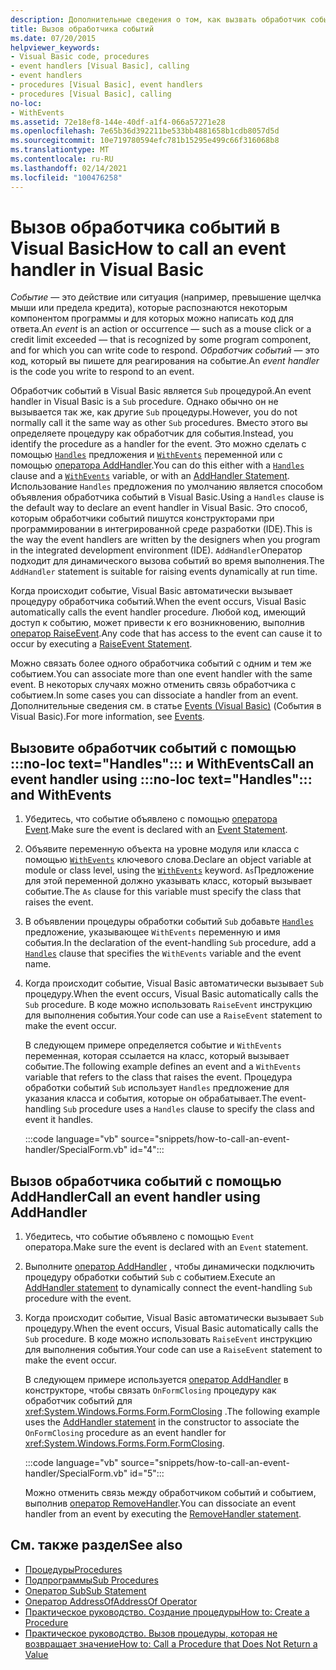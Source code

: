 ```yaml
---
description: Дополнительные сведения о том, как вызвать обработчик событий в Visual Basic
title: Вызов обработчика событий
ms.date: 07/20/2015
helpviewer_keywords:
- Visual Basic code, procedures
- event handlers [Visual Basic], calling
- event handlers
- procedures [Visual Basic], event handlers
- procedures [Visual Basic], calling
no-loc:
- WithEvents
ms.assetid: 72e18ef8-144e-40df-a1f4-066a57271e28
ms.openlocfilehash: 7e65b36d392211be533bb4881658b1cdb8057d5d
ms.sourcegitcommit: 10e719780594efc781b15295e499c66f316068b8
ms.translationtype: MT
ms.contentlocale: ru-RU
ms.lasthandoff: 02/14/2021
ms.locfileid: "100476258"
---
```

# <a name="how-to-call-an-event-handler-in-visual-basic"></a><span data-ttu-id="30f0c-103">Вызов обработчика событий в Visual Basic</span><span class="sxs-lookup"><span data-stu-id="30f0c-103">How to call an event handler in Visual Basic</span></span>

<span data-ttu-id="30f0c-104">*Событие* — это действие или ситуация (например, превышение щелчка мыши или предела кредита), которые распознаются некоторым компонентом программы и для которых можно написать код для ответа.</span><span class="sxs-lookup"><span data-stu-id="30f0c-104">An *event* is an action or occurrence — such as a mouse click or a credit limit exceeded — that is recognized by some program component, and for which you can write code to respond.</span></span> <span data-ttu-id="30f0c-105">*Обработчик событий* — это код, который вы пишете для реагирования на событие.</span><span class="sxs-lookup"><span data-stu-id="30f0c-105">An *event handler* is the code you write to respond to an event.</span></span>

<span data-ttu-id="30f0c-106">Обработчик событий в Visual Basic является `Sub` процедурой.</span><span class="sxs-lookup"><span data-stu-id="30f0c-106">An event handler in Visual Basic is a `Sub` procedure.</span></span> <span data-ttu-id="30f0c-107">Однако обычно он не вызывается так же, как другие `Sub` процедуры.</span><span class="sxs-lookup"><span data-stu-id="30f0c-107">However, you do not normally call it the same way as other `Sub` procedures.</span></span> <span data-ttu-id="30f0c-108">Вместо этого вы определяете процедуру как обработчик для события.</span><span class="sxs-lookup"><span data-stu-id="30f0c-108">Instead, you identify the procedure as a handler for the event.</span></span> <span data-ttu-id="30f0c-109">Это можно сделать с помощью [`Handles`](../../../language-reference/statements/handles-clause.md) предложения и [`WithEvents`](../../../language-reference/modifiers/withevents.md) переменной или с помощью [оператора AddHandler](../../../language-reference/statements/addhandler-statement.md).</span><span class="sxs-lookup"><span data-stu-id="30f0c-109">You can do this either with a [`Handles`](../../../language-reference/statements/handles-clause.md) clause and a [`WithEvents`](../../../language-reference/modifiers/withevents.md) variable, or with an [AddHandler Statement](../../../language-reference/statements/addhandler-statement.md).</span></span> <span data-ttu-id="30f0c-110">Использование `Handles` предложения по умолчанию является способом объявления обработчика событий в Visual Basic.</span><span class="sxs-lookup"><span data-stu-id="30f0c-110">Using a `Handles` clause is the default way to declare an event handler in Visual Basic.</span></span> <span data-ttu-id="30f0c-111">Это способ, которым обработчики событий пишутся конструкторами при программировании в интегрированной среде разработки (IDE).</span><span class="sxs-lookup"><span data-stu-id="30f0c-111">This is the way the event handlers are written by the designers when you program in the integrated development environment (IDE).</span></span> <span data-ttu-id="30f0c-112">`AddHandler`Оператор подходит для динамического вызова событий во время выполнения.</span><span class="sxs-lookup"><span data-stu-id="30f0c-112">The `AddHandler` statement is suitable for raising events dynamically at run time.</span></span>

<span data-ttu-id="30f0c-113">Когда происходит событие, Visual Basic автоматически вызывает процедуру обработчика событий.</span><span class="sxs-lookup"><span data-stu-id="30f0c-113">When the event occurs, Visual Basic automatically calls the event handler procedure.</span></span> <span data-ttu-id="30f0c-114">Любой код, имеющий доступ к событию, может привести к его возникновению, выполнив [оператор RaiseEvent](../../../language-reference/statements/raiseevent-statement.md).</span><span class="sxs-lookup"><span data-stu-id="30f0c-114">Any code that has access to the event can cause it to occur by executing a [RaiseEvent Statement](../../../language-reference/statements/raiseevent-statement.md).</span></span>

<span data-ttu-id="30f0c-115">Можно связать более одного обработчика событий с одним и тем же событием.</span><span class="sxs-lookup"><span data-stu-id="30f0c-115">You can associate more than one event handler with the same event.</span></span> <span data-ttu-id="30f0c-116">В некоторых случаях можно отменить связь обработчика с событием.</span><span class="sxs-lookup"><span data-stu-id="30f0c-116">In some cases you can dissociate a handler from an event.</span></span> <span data-ttu-id="30f0c-117">Дополнительные сведения см. в статье [Events (Visual Basic)](../events/index.md) (События в Visual Basic).</span><span class="sxs-lookup"><span data-stu-id="30f0c-117">For more information, see [Events](../events/index.md).</span></span>

## <a name="call-an-event-handler-using-no-loc-texthandles-and-withevents"></a><span data-ttu-id="30f0c-118">Вызовите обработчик событий с помощью :::no-loc text="Handles"::: и WithEvents</span><span class="sxs-lookup"><span data-stu-id="30f0c-118">Call an event handler using :::no-loc text="Handles"::: and WithEvents</span></span>

1. <span data-ttu-id="30f0c-119">Убедитесь, что событие объявлено с помощью [оператора Event](../../../language-reference/statements/event-statement.md).</span><span class="sxs-lookup"><span data-stu-id="30f0c-119">Make sure the event is declared with an [Event Statement](../../../language-reference/statements/event-statement.md).</span></span>

2. <span data-ttu-id="30f0c-120">Объявите переменную объекта на уровне модуля или класса с помощью [`WithEvents`](../../../language-reference/modifiers/withevents.md) ключевого слова.</span><span class="sxs-lookup"><span data-stu-id="30f0c-120">Declare an object variable at module or class level, using the [`WithEvents`](../../../language-reference/modifiers/withevents.md) keyword.</span></span> <span data-ttu-id="30f0c-121">`As`Предложение для этой переменной должно указывать класс, который вызывает событие.</span><span class="sxs-lookup"><span data-stu-id="30f0c-121">The `As` clause for this variable must specify the class that raises the event.</span></span>

3. <span data-ttu-id="30f0c-122">В объявлении процедуры обработки событий `Sub` добавьте [`Handles`](../../../language-reference/statements/handles-clause.md) предложение, указывающее `WithEvents` переменную и имя события.</span><span class="sxs-lookup"><span data-stu-id="30f0c-122">In the declaration of the event-handling `Sub` procedure, add a [`Handles`](../../../language-reference/statements/handles-clause.md) clause that specifies the `WithEvents` variable and the event name.</span></span>

4. <span data-ttu-id="30f0c-123">Когда происходит событие, Visual Basic автоматически вызывает `Sub` процедуру.</span><span class="sxs-lookup"><span data-stu-id="30f0c-123">When the event occurs, Visual Basic automatically calls the `Sub` procedure.</span></span> <span data-ttu-id="30f0c-124">В коде можно использовать `RaiseEvent` инструкцию для выполнения события.</span><span class="sxs-lookup"><span data-stu-id="30f0c-124">Your code can use a `RaiseEvent` statement to make the event occur.</span></span>

    <span data-ttu-id="30f0c-125">В следующем примере определяется событие и `WithEvents` переменная, которая ссылается на класс, который вызывает событие.</span><span class="sxs-lookup"><span data-stu-id="30f0c-125">The following example defines an event and a `WithEvents` variable that refers to the class that raises the event.</span></span> <span data-ttu-id="30f0c-126">Процедура обработки событий `Sub` использует `Handles` предложение для указания класса и события, которые он обрабатывает.</span><span class="sxs-lookup"><span data-stu-id="30f0c-126">The event-handling `Sub` procedure uses a `Handles` clause to specify the class and event it handles.</span></span>

    :::code language="vb" source="snippets/how-to-call-an-event-handler/SpecialForm.vb" id="4":::

## <a name="call-an-event-handler-using-addhandler"></a><span data-ttu-id="30f0c-127">Вызов обработчика событий с помощью AddHandler</span><span class="sxs-lookup"><span data-stu-id="30f0c-127">Call an event handler using AddHandler</span></span>

1. <span data-ttu-id="30f0c-128">Убедитесь, что событие объявлено с помощью `Event` оператора.</span><span class="sxs-lookup"><span data-stu-id="30f0c-128">Make sure the event is declared with an `Event` statement.</span></span>

2. <span data-ttu-id="30f0c-129">Выполните [оператор AddHandler](../../../language-reference/statements/addhandler-statement.md) , чтобы динамически подключить процедуру обработки событий `Sub` с событием.</span><span class="sxs-lookup"><span data-stu-id="30f0c-129">Execute an [AddHandler statement](../../../language-reference/statements/addhandler-statement.md) to dynamically connect the event-handling `Sub` procedure with the event.</span></span>

3. <span data-ttu-id="30f0c-130">Когда происходит событие, Visual Basic автоматически вызывает `Sub` процедуру.</span><span class="sxs-lookup"><span data-stu-id="30f0c-130">When the event occurs, Visual Basic automatically calls the `Sub` procedure.</span></span> <span data-ttu-id="30f0c-131">В коде можно использовать `RaiseEvent` инструкцию для выполнения события.</span><span class="sxs-lookup"><span data-stu-id="30f0c-131">Your code can use a `RaiseEvent` statement to make the event occur.</span></span>

    <span data-ttu-id="30f0c-132">В следующем примере используется [оператор AddHandler](../../../language-reference/statements/addhandler-statement.md) в конструкторе, чтобы связать `OnFormClosing` процедуру как обработчик событий для <xref:System.Windows.Forms.Form.FormClosing> .</span><span class="sxs-lookup"><span data-stu-id="30f0c-132">The following example uses the [AddHandler statement](../../../language-reference/statements/addhandler-statement.md) in the constructor to associate the `OnFormClosing` procedure as an event handler for <xref:System.Windows.Forms.Form.FormClosing>.</span></span>

    :::code language="vb" source="snippets/how-to-call-an-event-handler/SpecialForm.vb" id="5":::

    <span data-ttu-id="30f0c-133">Можно отменить связь между обработчиком событий и событием, выполнив [оператор RemoveHandler](../../../language-reference/statements/removehandler-statement.md).</span><span class="sxs-lookup"><span data-stu-id="30f0c-133">You can dissociate an event handler from an event by executing the [RemoveHandler statement](../../../language-reference/statements/removehandler-statement.md).</span></span>

## <a name="see-also"></a><span data-ttu-id="30f0c-134">См. также раздел</span><span class="sxs-lookup"><span data-stu-id="30f0c-134">See also</span></span>

- [<span data-ttu-id="30f0c-135">Процедуры</span><span class="sxs-lookup"><span data-stu-id="30f0c-135">Procedures</span></span>](index.md)
- [<span data-ttu-id="30f0c-136">Подпрограммы</span><span class="sxs-lookup"><span data-stu-id="30f0c-136">Sub Procedures</span></span>](sub-procedures.md)
- [<span data-ttu-id="30f0c-137">Оператор Sub</span><span class="sxs-lookup"><span data-stu-id="30f0c-137">Sub Statement</span></span>](../../../language-reference/statements/sub-statement.md)
- [<span data-ttu-id="30f0c-138">Оператор AddressOf</span><span class="sxs-lookup"><span data-stu-id="30f0c-138">AddressOf Operator</span></span>](../../../language-reference/operators/addressof-operator.md)
- [<span data-ttu-id="30f0c-139">Практическое руководство. Создание процедуры</span><span class="sxs-lookup"><span data-stu-id="30f0c-139">How to: Create a Procedure</span></span>](how-to-create-a-procedure.md)
- [<span data-ttu-id="30f0c-140">Практическое руководство. Вызов процедуры, которая не возвращает значение</span><span class="sxs-lookup"><span data-stu-id="30f0c-140">How to: Call a Procedure that Does Not Return a Value</span></span>](how-to-call-a-procedure-that-does-not-return-a-value.md)
